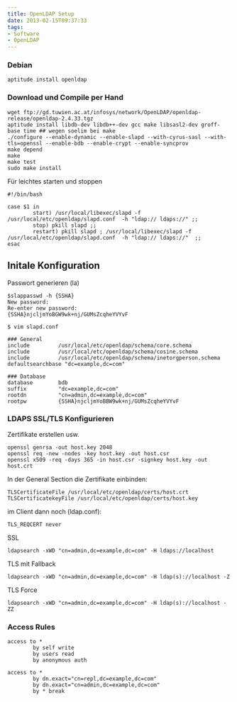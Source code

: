 ```yaml
---
title: OpenLDAP Setup
date: 2013-02-15T09:37:33
tags:
- Software
- OpenLDAP
---
```


### Debian

```
aptitude install openldap
```

### Download und Compile per Hand

```
wget ftp://gd.tuwien.ac.at/infosys/network/OpenLDAP/openldap-release/openldap-2.4.33.tgz
aptitude install libdb-dev libdb++-dev gcc make libsasl2-dev groff-base time ## wegen soelim bei make
./configure --enable-dynamic --enable-slapd --with-cyrus-sasl --with-tls=openssl --enable-bdb --enable-crypt --enable-syncprov
make depend
make
make test
sudo make install
```

Für leichtes starten und stoppen

```
#!/bin/bash

case $1 in
        start) /usr/local/libexec/slapd -f /usr/local/etc/openldap/slapd.conf  -h "ldap:// ldaps://" ;;
        stop) pkill slapd ;;
        restart) pkill slapd ; /usr/local/libexec/slapd -f /usr/local/etc/openldap/slapd.conf  -h "ldap:// ldaps://"  ;;
esac
```

## Initale Konfiguration

Passwort generieren (la)

```
$slappasswd -h {SSHA}
New password:
Re-enter new password:
{SSHA}njcljmYoBGW9wk+nj/GUMsZcqheYVYvF
```

```
$ vim slapd.conf

### General
include         /usr/local/etc/openldap/schema/core.schema
include         /usr/local/etc/openldap/schema/cosine.schema
include         /usr/local/etc/openldap/schema/inetorgperson.schema
defaultsearchbase "dc=example,dc=com"

### Database
database        bdb
suffix          "dc=example,dc=com"
rootdn          "cn=admin,dc=example,dc=com"
rootpw          {SSHA}njcljmYoBBW9wk+nj/GUMsZcqheYVYvF
```

### LDAPS SSL/TLS Konfigurieren

Zertifikate erstellen usw.

```
openssl genrsa -out host.key 2048
openssl req -new -nodes -key host.key -out host.csr
openssl x509 -req -days 365 -in host.csr -signkey host.key -out host.crt
```

In der General Section die Zertifikate einbinden:

```
TLSCertificateFile /usr/local/etc/openldap/certs/host.crt
TLSCertificatekeyFile /usr/local/etc/openldap/certs/host.key
```

im Client dann noch (ldap.conf):

```
TLS_REQCERT never
```

SSL

    ldapsearch -xWD "cn=admin,dc=example,dc=com" -H ldaps://localhost

TLS mit Fallback

    ldapsearch -xWD "cn=admin,dc=example,dc=com" -H ldap(s)://localhost -Z

TLS Force

    ldapsearch -xWD "cn=admin,dc=example,dc=com" -H ldap(s)://localhost -ZZ

### Access Rules

```
access to *
        by self write
        by users read
        by anonymous auth

access to *
        by dn.exact="cn=repl,dc=example,dc=com"
        by dn.exact="cn=admin,dc=example,dc=com"
        by * break
```
